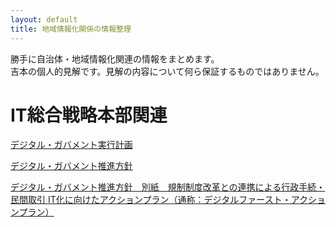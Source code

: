 ```yaml
---
layout: default
title: 地域情報化関係の情報整理
---
```


勝手に自治体・地域情報化関連の情報をまとめます。  
吉本の個人的見解です。見解の内容について何ら保証するものではありません。  

# IT総合戦略本部関連
[デジタル・ガバメント実行計画][1a1f1e52]

[デジタル・ガバメント推進方針][ab0613b6]  


[デジタル・ガバメント推進方針　別紙　規制制度改革との連携による行政手続・民間取引 IT化に向けたアクションプラン（通称：デジタルファースト・アクションプラン）][a5562254]



[1a1f1e52]: https://akhysh.github.io/community-informatization/dgovp/dgovp.html "デジタル・ガバメント実行計画"
[ab0613b6]: https://akhysh.github.io/community-informatization/dgovp/digitalgov.html "デジタル・ガバメント推進方針"
[a5562254]: https://akhysh.github.io/community-informatization/dgovp/digitalfirst.html "デジタルファースト・アクションプラン"
